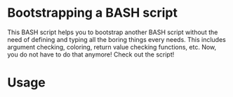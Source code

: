 # Bootstrapping a BASH script
This BASH script helps you to bootstrap another BASH script without the need of defining and typing all the boring things every needs. This includes argument checking, coloring, return value checking functions, etc.
Now, you do not have to do that anymore! Check out the script!

# Usage

